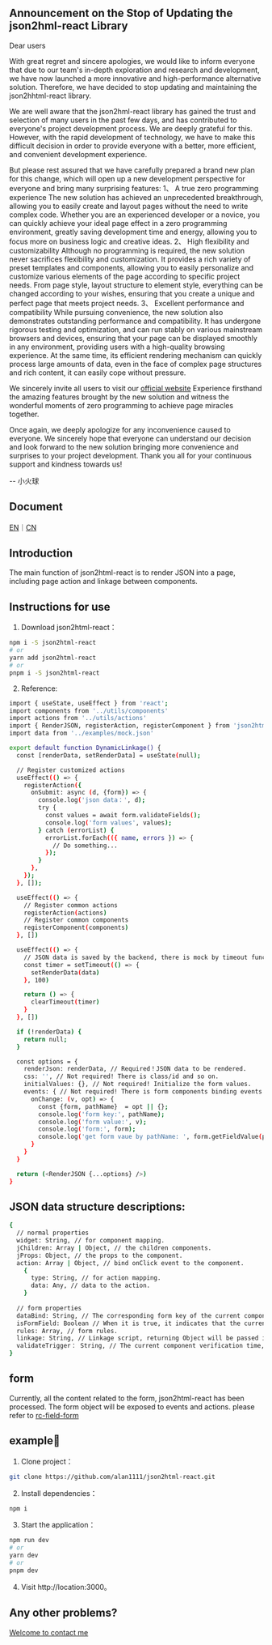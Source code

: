 ## Announcement on the Stop of Updating the json2hml-react Library

Dear users

With great regret and sincere apologies, we would like to inform everyone that due to our team's in-depth exploration and research and development, we have now launched a more innovative and high-performance alternative solution. Therefore, we have decided to stop updating and maintaining the json2hhtml-react library.

We are well aware that the json2hml-react library has gained the trust and selection of many users in the past few days, and has contributed to everyone's project development process. We are deeply grateful for this. However, with the rapid development of technology, we have to make this difficult decision in order to provide everyone with a better, more efficient, and convenient development experience.

But please rest assured that we have carefully prepared a brand new plan for this change, which will open up a new development perspective for everyone and bring many surprising features:
1、 A true zero programming experience
The new solution has achieved an unprecedented breakthrough, allowing you to easily create and layout pages without the need to write complex code. Whether you are an experienced developer or a novice, you can quickly achieve your ideal page effect in a zero programming environment, greatly saving development time and energy, allowing you to focus more on business logic and creative ideas.
2、 High flexibility and customizability
Although no programming is required, the new solution never sacrifices flexibility and customization. It provides a rich variety of preset templates and components, allowing you to easily personalize and customize various elements of the page according to specific project needs. From page style, layout structure to element style, everything can be changed according to your wishes, ensuring that you create a unique and perfect page that meets project needs.
3、 Excellent performance and compatibility
While pursuing convenience, the new solution also demonstrates outstanding performance and compatibility. It has undergone rigorous testing and optimization, and can run stably on various mainstream browsers and devices, ensuring that your page can be displayed smoothly in any environment, providing users with a high-quality browsing experience. At the same time, its efficient rendering mechanism can quickly process large amounts of data, even in the face of complex page structures and rich content, it can easily cope without pressure.

We sincerely invite all users to visit our [official website](https://i-simple.fun/) Experience firsthand the amazing features brought by the new solution and witness the wonderful moments of zero programming to achieve page miracles together.

Once again, we deeply apologize for any inconvenience caused to everyone. We sincerely hope that everyone can understand our decision and look forward to the new solution bringing more convenience and surprises to your project development.
Thank you all for your continuous support and kindness towards us!

-- 小火球

## Document
[EN](https://github.com/alan1111/json2html-react/blob/main/README.md)｜[CN](https://github.com/alan1111/json2html-react/blob/main/README_CN.md)

## Introduction
The main function of json2html-react is to render JSON into a page, including page action and linkage between components.
## Instructions for use

1. Download json2html-react：
```bash
npm i -S json2html-react
# or
yarn add json2html-react
# or
pnpm i -S json2html-react
```
2. Reference:

```bash
import { useState, useEffect } from 'react';
import components from '../utils/components'
import actions from '../utils/actions'
import { RenderJSON, registerAction, registerComponent } from 'json2html-react';
import data from '../examples/mock.json'

export default function DynamicLinkage() {
  const [renderData, setRenderData] = useState(null);

  // Register customized actions
  useEffect(() => {
    registerAction({
      onSubmit: async (d, {form}) => {
        console.log('json data：', d);
        try {
          const values = await form.validateFields();
          console.log('form values', values);
        } catch (errorList) {
          errorList.forEach(({ name, errors }) => {
            // Do something...
          });
        }
      },
    });
  }, []);

  useEffect(() => {
    // Register common actions
    registerAction(actions)
    // Register common components
    registerComponent(components)
  }, [])

  useEffect(() => {
    // JSON data is saved by the backend, there is mock by timeout function.
    const timer = setTimeout(() => {
      setRenderData(data)
    }, 100)

    return () => {
      clearTimeout(timer)
    }
  }, [])

  if (!renderData) {
    return null;
  }

  const options = {
    renderJson: renderData, // Required！JSON data to be rendered.
    css: '', // Not required! There is class/id and so on.
    initialValues: {}, // Not required! Initialize the form values.
    events: { // Not required! There is form components binding events.
      onChange: (v, opt) => {
        const {form, pathName}  = opt || {};
        console.log('form key:', pathName);
        console.log('form value:', v);
        console.log('form:', form);
        console.log('get form vaue by pathName: ', form.getFieldValue(pathName));
      }
    }
  }

  return (<RenderJSON {...options} />)
}

```
## JSON data structure descriptions:

```bash
{
  // normal properties
  widget: String, // for component mapping.
  jChildren: Array | Object, // the children components.
  jProps: Object, // the props to the component.
  action: Array | Object, // bind onClick event to the component.
    {
      type: String, // for action mapping.
      data: Any, // data to the action.
    }
  
  // form properties
  dataBind: String, // The corresponding form key of the current component, which is also a part of the path.
  isFormField: Boolean // When it is true, it indicates that the current component is a form component.
  rules: Array, // form rules.
  linkage: String, // Linkage script, returning Object will be passed in the component; If empty, hide the component.
  validateTrigger： String, // The current component verification time, onChange | onBlur, etc. defaults to onChange.
}
```

## form

Currently, all the content related to the form, json2html-react has been processed. The form object will be exposed to events and actions. please refer to [rc-field-form](https://www.npmjs.com/package/rc-field-form)

## example🌰
1. Clone project：
```bash
git clone https://github.com/alan1111/json2html-react.git
```

2. Install dependencies： 
```bash
npm i
```

3. Start the application：

```bash
npm run dev
# or
yarn dev
# or
pnpm dev
```

4. Visit http://location:3000。

## Any other problems?

[Welcome to contact me](https://i-simple.fun/contactUs)
